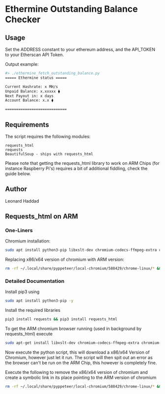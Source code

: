 # Ethermine Outstanding Balance Checker

## Usage

Set the ADDRESS constant to your ethereum address, and the API_TOKEN to your Etherscan API Token.

Output example:

```bash
#> ./ethermine_fetch_outstanding_balance.py
===== Ethermine status =====

Current Hashrate: x MH/s
Unpaid Balance: x.xxxxx ⧫
Next Payout in: x days
Account Balance: x.x ⧫

============================
```

## Requirements

The script requires the following modules:

```
requests_html
requests
BeautifulSoup - ships with requests_html
```

Please note that getting the requests_html library to work on ARM Chips (for instance Raspberry Pi's) requires a bit of additional fiddling, check the guide below.

## Author

Leonard Haddad

## Requests_html on ARM

### One-Liners

Chromium installation:

```bash
sudo apt install python3-pip libxslt-dev chromium-codecs-ffmpeg-extra chromium-browser -y && pip3 install --upgrade requests && pip3 install --upgrade requests_html
```

Replacing x86/x64 version of chromium with ARM version:

```bash
rm -rf ~/.local/share/pyppeteer/local-chromium/588429/chrome-linux/* && cd ~/.local/share/pyppeteer/local-chromium/588429/chrome-linux/ && ln -s /usr/bin/chromium-browser chrome && cd ~
```

### Detailed Documentation

Install pip3 using

```bash
sudo apt install python3-pip -y
```

Install the required libraries

```bash
pip3 install requests && pip3 install requests_html
```

To get the ARM chromium browser running (used in background by requests_html) execute

```bash
sudo apt-get install libxslt-dev chromium-codecs-ffmpeg-extra chromium-browser -y
```

Now execute the python script, this will download a x86/x64 Version of Chromium, however just let it run. The script will then spit out an error as the browser can't be run on the ARM Chip, this however is completely fine.

Execute the following to remove the x86/x64 version of chromium and create a symbolic link in its place pointing to the ARM version of chromium

```bash
rm -rf ~/.local/share/pyppeteer/local-chromium/588429/chrome-linux/* && cd ~/.local/share/pyppeteer/local-chromium/588429/chrome-linux/ && ln -s /usr/bin/chromium-browser chrome && cd ~
```
